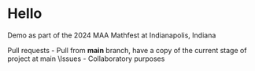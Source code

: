# Hello
Demo as part of the 2024 MAA Mathfest at Indianapolis, Indiana

Pull requests - Pull from **main** branch, have a copy of the current stage of project at main
\\Issues - Collaboratory purposes

